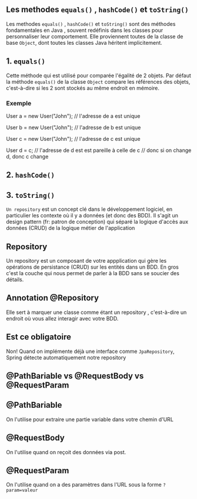 ## Les methodes `equals()` , `hashCode()` et `toString()`

Les methodes `equals()` , `hashCode()` et `toString()` sont des méthodes fondamentales en Java , souvent redéfinis dans les classes pour personnaliser leur comportement. Elle proviennent toutes de la classe de base `Object`, dont toutes les classes Java héritent implicitement. 

## 1. `equals()`
Cette méthode qui est utilisé pour comparée l'égalité de 2 objets. Par défaut la méthode `equals()` de la classe `Object` compare les références des objets, c'est-à-dire si les 2 sont stockés au même endroit en mémoire.

### Exemple
User a = new User("John"); // l'adresse de a est unique

User b = new User("John"); // l'adresse de b est unique

User c = new User("John"); // l'adresse de c est unique

User d = c; // l'adresse de d est est pareille à celle de c
// donc si on change d, donc c change

## 2. `hashCode()`

## 3. `toString()`

`Un repository` est un concept clé dans le développement logiciel, en particulier les contexte où il y a données (et donc des BDD). Il s'agit un design pattern (fr: patron de conception) qui séparé la logique d'accès aux données (CRUD) de la logique métier de l'application



## Repository

Un repository est un composant de votre appplication qui gère les opérations de persistance (CRUD) sur les entités dans un BDD. En gros c'est la couche qui nous permet de parler à la BDD sans se soucier des détails.

## Annotation @Repository
Elle sert à marquer une classe comme étant un repository , c'est-à-dire un endroit où vous allez interagir avec votre BDD.

## Est ce obligatoire
Non! Quand on implémente déjà une interface comme `JpaRepository`, Spring détecte automatiquement notre repository

## @PathBariable vs @RequestBody vs @RequestParam

## @PathBariable 
On l'utilise pour extraire une partie variable dans votre chemin d'URL

## @RequestBody
On l'utilise quand on reçoit des données via post.

## @RequestParam
On l'utilise quand on a des paramètres dans l'URL sous la forme `?param=valeur`
